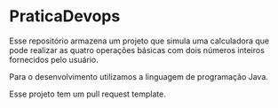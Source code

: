 # PraticaDevops
Esse repositório armazena um projeto que simula uma calculadora que pode realizar as quatro operações básicas com dois números inteiros fornecidos pelo usuário.

Para o desenvolvimento utilizamos a linguagem de programação Java.

Esse projeto tem um pull request template.
